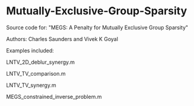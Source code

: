 # Mutually-Exclusive-Group-Sparsity
Source code for: "MEGS: A Penalty for Mutually Exclusive Group Sparsity"

Authors: Charles Saunders and Vivek K Goyal

Examples included:

LNTV_2D_deblur_synergy.m

LNTV_TV_comparison.m

LNTV_TV_synergy.m

MEGS_constrained_inverse_problem.m
